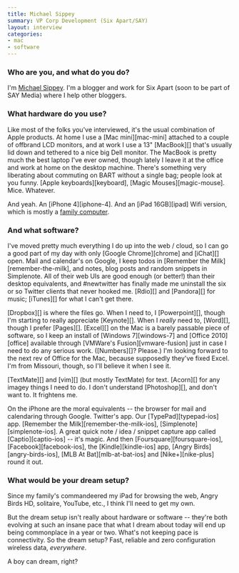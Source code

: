 ```yaml
---
title: Michael Sippey
summary: VP Corp Development (Six Apart/SAY)
layout: interview
categories:
- mac
- software
---
```


### Who are you, and what do you do?

I'm [Michael Sippey](http://www.sippey.com/ "Michael's website."). I'm a blogger and work for Six Apart (soon to be part of SAY Media) where I help other bloggers.

### What hardware do you use?

Like most of the folks you've interviewed, it's the usual combination of Apple products. At home I use a [Mac mini][mac-mini] attached to a couple of offbrand LCD monitors, and at work I use a 13" [MacBook][] that's usually lid down and tethered to a nice big Dell monitor. The MacBook is pretty much the best laptop I've ever owned, though lately I leave it at the office and work at home on the desktop machine. There's something very liberating about commuting on BART without a single bag; people look at you funny. [Apple keyboards][keyboard], [Magic Mouses][magic-mouse]. Mice. Whatever.

And yeah. An [iPhone 4][iphone-4]. And an [iPad 16GB][ipad] Wifi version, which is mostly a [family computer](http://www.sippey.com/2010/01/the-ipad-is-the-family-computer.html "Michael's post on the iPad.").

### And what software?

I've moved pretty much everything I do up into the web / cloud, so I can go a good part of my day with only [Google Chrome][chrome] and [iChat][] open. Mail and calendar's on Google, I keep todos in [Remember the Milk][remember-the-milk], and notes, blog posts and random snippets in Simplenote. All of their web UIs are good enough (or better!) than their desktop equivalents, and #newtwitter has finally made me uninstall the six or so Twitter clients that never hooked me. [Rdio][] and [Pandora][] for music; [iTunes][] for what I can't get there.

[Dropbox][] is where the files go. When I need to, I [Powerpoint][], though I'm starting to really appreciate [Keynote][]. When I *really* need to, [Word][], though I prefer [Pages][]. [Excel][] on the Mac is a barely passable piece of software, so I keep an install of [Windows 7][windows-7] and [Office 2010][office] available through [VMWare's Fusion][vmware-fusion] just in case I need to do any serious work. ([Numbers][]? Please.) I'm looking forward to the next rev of Office for the Mac, because supposedly they've fixed Excel. I'm from Missouri, though, so I'll believe it when I see it.

[TextMate][] and [vim][] (but mostly TextMate) for text. [Acorn][] for any imagey things I need to do. I don't understand [Photoshop][], and don't want to. It frightens me.

On the iPhone are the moral equivalents -- the browser for mail and calendaring through Google. Twitter's app. Our [TypePad][typepad-ios] app. [Remember the Milk][remember-the-milk-ios], [Simplenote][simplenote-ios]. A great quick note / idea / snippet capture app called [Captio][captio-ios] -- it's magic. And then [Foursquare][foursquare-ios], [Facebook][facebook-ios], the [Kindle][kindle-ios] app, [Angry Birds][angry-birds-ios], [MLB At Bat][mlb-at-bat-ios] and [Nike+][nike-plus] round it out.

### What would be your dream setup?

Since my family's commandeered my iPad for browsing the web, Angry Birds HD, solitaire, YouTube, etc., I think I'll need to get my own.

But the dream setup isn't really about hardware or software -- they're both evolving at such an insane pace that what I dream about today will end up being commonplace in a year or two. What's not keeping pace is connectivity. So the dream setup? Fast, reliable and zero configuration wireless data, *everywhere*.

A boy can dream, right?